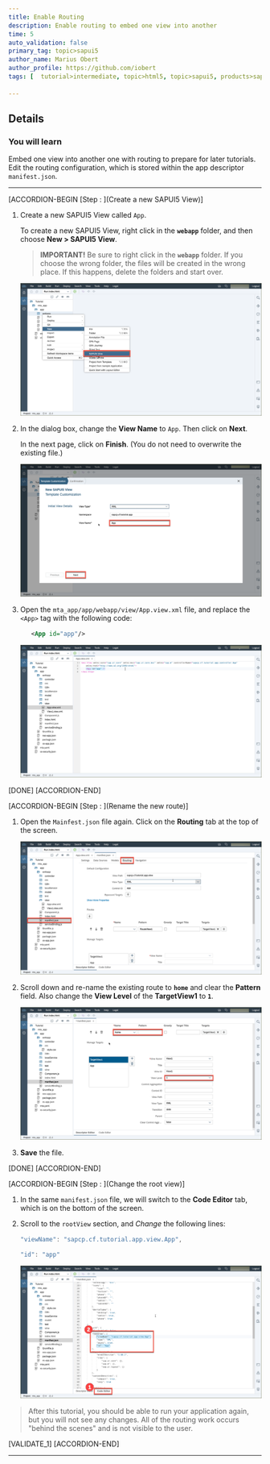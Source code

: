 ```yaml
---
title: Enable Routing
description: Enable routing to embed one view into another
time: 5
auto_validation: false
primary_tag: topic>sapui5
author_name: Marius Obert
author_profile: https://github.com/iobert
tags: [  tutorial>intermediate, topic>html5, topic>sapui5, products>sap-cloud-platform, products>sap-cloud-platform-for-the-cloud-foundry-environment, products>sap-web-ide ]

---
```


## Details
### You will learn  
Embed one view into another one with routing to prepare for later tutorials. Edit the routing configuration, which is stored within the app descriptor `manifest.json`.

---


[ACCORDION-BEGIN [Step : ](Create a new SAPUI5 View)]
1.  Create a new SAPUI5 View called `App`.  

    To create a new SAPUI5 View, right click in the **`webapp`** folder, and then choose **New > SAPUI5 View**.

    > **IMPORTANT!** Be sure to right click in the **`webapp`** folder.  If you choose the wrong folder, the files will be created in the wrong place.  If this happens, delete the folders and start over.

    ![right click on webapp and select New - SAPUI5 View](1.png)

2.  In the dialog box, change the **View Name** to `App`.  Then click on **Next**.  

    In the next page, click on **Finish**.  (You do not need to overwrite the existing file.)

    ![enter file name](1b.png)

3.  Open the `mta_app/app/webapp/view/App.view.xml` file, and replace the `<App>` tag with the following code:

    ```XML
	   <App id="app"/>
    ```

    ![Add code to App.view.xml](2.png)

[DONE]
[ACCORDION-END]

[ACCORDION-BEGIN [Step : ](Rename the new route)]
1.  Open the `Mainfest.json` file again.  Click on the **Routing** tab at the top of the screen.



    ![routing](3.png)

2.  Scroll down and re-name the existing route to **`home`** and clear the **Pattern** field. Also change the **View Level** of the **TargetView1** to **`1`**.

    ![Add a new target](4.png)

3.  **Save** the file.


[DONE]
[ACCORDION-END]

[ACCORDION-BEGIN [Step : ](Change the root view)]
1. In the same `manifest.json` file, we will switch to the **Code Editor** tab, which is on the bottom of the screen.

2. Scroll to the `rootView` section, and *Change* the following lines:

    ```JavaScript
    "viewName": "sapcp.cf.tutorial.app.view.App",
    ```

    ```JavaScript
    "id": "app"
    ```

    ![Update manifest.json to use new view](5.png)

> After this tutorial, you should be able to run your application again, but you will not see any changes.  All of the routing work occurs "behind the scenes" and is not visible to the user.   


[VALIDATE_1]
[ACCORDION-END]

----
